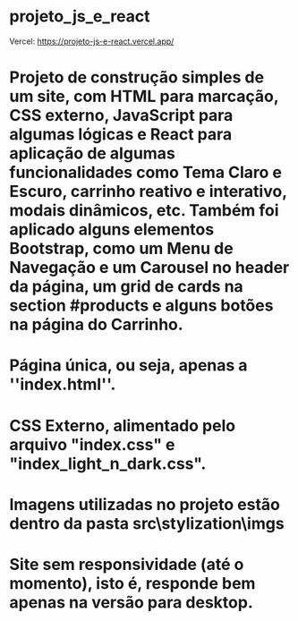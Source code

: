 # projeto_js_e_react

Vercel: https://projeto-js-e-react.vercel.app/

# Projeto de construção simples de um site, com HTML para marcação, CSS externo, JavaScript para algumas lógicas e React para aplicação de algumas funcionalidades como Tema Claro e Escuro, carrinho reativo e interativo, modais dinâmicos, etc. Também foi aplicado alguns elementos Bootstrap, como um Menu de Navegação e um Carousel no header da página, um grid de cards na section #products e alguns botões na página do Carrinho.

# Página única, ou seja, apenas a ''index.html''.
# CSS Externo, alimentado pelo arquivo "index.css" e "index_light_n_dark.css".
# Imagens utilizadas no projeto estão dentro da pasta src\stylization\imgs 

# Site sem responsividade (até o momento), isto é, responde bem apenas na versão para desktop.

